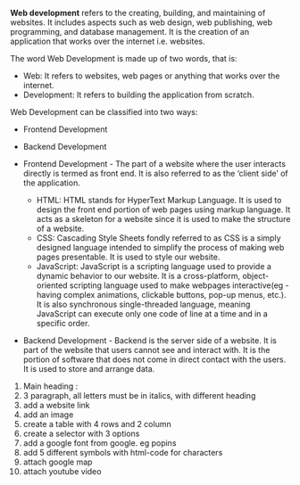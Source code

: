 **Web development** refers to the creating, building, and maintaining of websites. It includes aspects such as web design, web publishing, web programming, and database management. It is the creation of an application that works over the internet i.e. websites.

The word Web Development is made up of two words, that is:
* Web: It refers to websites, web pages or anything that works over the internet.
* Development: It refers to building the application from scratch.

Web Development can be classified into two ways:
* Frontend Development
* Backend Development

* Frontend Development - The part of a website where the user interacts directly is termed as front end. It is also referred to as the ‘client side’ of the application.

    * HTML: HTML stands for HyperText Markup Language. It is used to design the front end portion of web pages using markup language. It acts as a skeleton for a website since it is used to make the structure of a website.
    * CSS: Cascading Style Sheets fondly referred to as CSS is a simply designed language intended to simplify the process of making web pages presentable. It is used to style our website.
    * JavaScript: JavaScript is a scripting language used to provide a dynamic behavior to our website.
    It is a cross-platform, object-oriented scripting language used to make webpages interactive(eg - having complex animations, clickable buttons, pop-up menus, etc.). 
    It is also synchronous single-threaded language, meaning JavaScript can execute only one code of line at a time and in a specific order.

* Backend Development - Backend is the server side of a website. It is part of the website that users cannot see and interact with. It is the portion of software that does not come in direct contact with the users. It is used to store and arrange data.


1. Main heading :
2. 3 paragraph, all letters must be in italics, with different heading
3. add a website link
4. add an image
5. create a table with 4 rows and 2 column
6. create a selector with 3 options
7. add a google font from google. eg popins
8. add 5 different symbols with html-code for characters
9. attach google map
10. attach youtube video